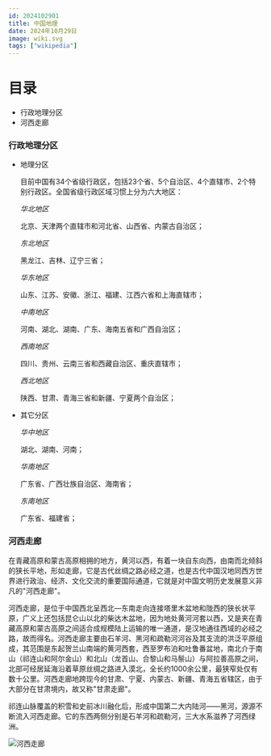 ```yaml
---
id: 2024102901
title: 中国地理
date: 2024年10月29日
image: wiki.svg
tags: ["wikipedia"]
---
```



# 目录

- 行政地理分区
- 河西走廊


### 行政地理分区


- 地理分区

    目前中国有34个省级行政区，包括23个省、5个自治区、4个直辖市、2个特别行政区。全国省级行政区域习惯上分为六大地区：

    *华北地区*

    北京、天津两个直辖市和河北省、山西省、内蒙古自治区；

    *东北地区*

    黑龙江、吉林、辽宁三省；

    *华东地区*

    山东、江苏、安徽、浙江、福建、江西六省和上海直辖市；

    *中南地区*

    河南、湖北、湖南、广东、海南五省和广西自治区；

    *西南地区*

    四川、贵州、云南三省和西藏自治区、重庆直辖市；

    *西北地区*

    陕西、甘肃、青海三省和新疆、宁夏两个自治区；



- 其它分区

    *华中地区*

    湖北、湖南、河南；

    *华南地区*

    广东省、广西壮族自治区、海南省；

    *东南地区*

    广东省、福建省；

### 河西走廊

在青藏高原和蒙古高原相拥的地方，黄河以西，有着一块自东向西，由南而北倾斜的狭长平地，形如走廊，它是古代丝绸之路必经之道，也是古代中国汉地同西方世界进行政治、经济、文化交流的重要国际通道，它就是对中国文明历史发展意义非凡的"河西走廊"。

河西走廊，是位于中国西北呈西北—东南走向连接塔里木盆地和陇西的狭长状平原，广义上还包括昆仑山以北的柴达木盆地，因为地处黄河河套以西，又是夹在青藏高原和蒙古高原之间适合成规模陆上运输的唯一通道，是汉地通往西域的必经之路，故而得名。河西走廊主要由石羊河、黑河和疏勒河河谷及其支流的洪泛平原组成，其范围是东起贺兰山南端的黄河西套，西至罗布泊和吐鲁番盆地，南北介于南山（祁连山和阿尔金山）和北山（龙首山、合黎山和马鬃山）与阿拉善高原之间，北部可经居延海沿着草原丝绸之路进入漠北，全长约1000余公里，最狭窄处仅有数十公里。河西走廊地跨现今的甘肃、宁夏、内蒙古、新疆、青海五省辖区，由于大部分在甘肃境内，故又称"甘肃走廊"。

祁连山脉覆盖的积雪和史前冰川融化后，形成中国第二大内陆河——黑河，源源不断流入河西走廊。它的东西两侧分别是石羊河和疏勒河，三大水系滋养了河西绿洲。

![河西走廊](/20241029河西走廊.png)


